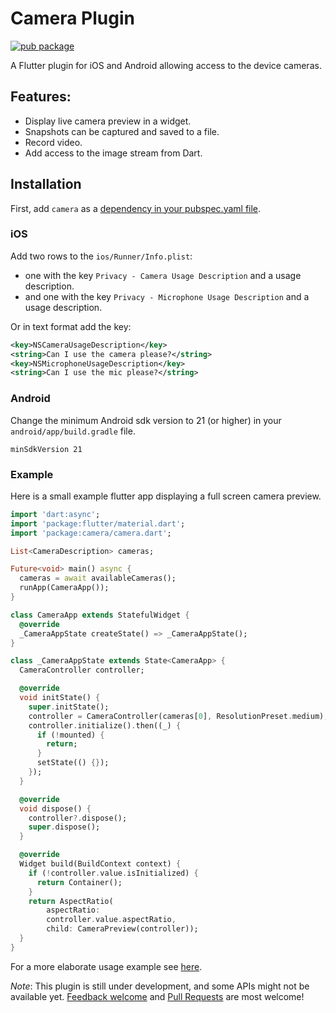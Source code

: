 # Camera Plugin

[![pub package](https://img.shields.io/pub/v/camera.svg)](https://pub.dartlang.org/packages/camera)

A Flutter plugin for iOS and Android allowing access to the device cameras.

## Features:

* Display live camera preview in a widget.
* Snapshots can be captured and saved to a file.
* Record video.
* Add access to the image stream from Dart.

## Installation

First, add `camera` as a [dependency in your pubspec.yaml file](https://flutter.io/using-packages/).

### iOS

Add two rows to the `ios/Runner/Info.plist`:

* one with the key `Privacy - Camera Usage Description` and a usage description.
* and one with the key `Privacy - Microphone Usage Description` and a usage description.

Or in text format add the key:

```xml
<key>NSCameraUsageDescription</key>
<string>Can I use the camera please?</string>
<key>NSMicrophoneUsageDescription</key>
<string>Can I use the mic please?</string>
```

### Android

Change the minimum Android sdk version to 21 (or higher) in your `android/app/build.gradle` file.

```
minSdkVersion 21
```

### Example

Here is a small example flutter app displaying a full screen camera preview.

```dart
import 'dart:async';
import 'package:flutter/material.dart';
import 'package:camera/camera.dart';

List<CameraDescription> cameras;

Future<void> main() async {
  cameras = await availableCameras();
  runApp(CameraApp());
}

class CameraApp extends StatefulWidget {
  @override
  _CameraAppState createState() => _CameraAppState();
}

class _CameraAppState extends State<CameraApp> {
  CameraController controller;

  @override
  void initState() {
    super.initState();
    controller = CameraController(cameras[0], ResolutionPreset.medium);
    controller.initialize().then((_) {
      if (!mounted) {
        return;
      }
      setState(() {});
    });
  }

  @override
  void dispose() {
    controller?.dispose();
    super.dispose();
  }

  @override
  Widget build(BuildContext context) {
    if (!controller.value.isInitialized) {
      return Container();
    }
    return AspectRatio(
        aspectRatio:
        controller.value.aspectRatio,
        child: CameraPreview(controller));
  }
}
```

For a more elaborate usage example see [here](https://github.com/flutter/plugins/tree/master/packages/camera/example).

*Note*: This plugin is still under development, and some APIs might not be available yet.
[Feedback welcome](https://github.com/flutter/flutter/issues) and
[Pull Requests](https://github.com/flutter/plugins/pulls) are most welcome!
